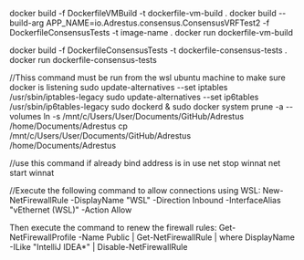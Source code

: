 docker build -f DockerfileVMBuild -t dockerfile-vm-build .
docker build --build-arg APP_NAME=io.Adrestus.consensus.ConsensusVRFTest2 -f DockerfileConsensusTests -t image-name .
docker run dockerfile-vm-build

docker build -f DockerfileConsensusTests -t dockerfile-consensus-tests .
docker run dockerfile-consensus-tests

//Thiss command must be run from the wsl ubuntu machine to make sure docker is listening
sudo update-alternatives --set iptables /usr/sbin/iptables-legacy
sudo update-alternatives --set ip6tables /usr/sbin/ip6tables-legacy
sudo dockerd &
sudo docker system prune -a --volumes
ln -s /mnt/c/Users/User/Documents/GitHub/Adrestus /home/Documents/Adrestus
cp /mnt/c/Users/User/Documents/GitHub/Adrestus /home/Documents/Adrestus

//use this command if already bind address is in use
net stop winnat
net start winnat

//Execute the following command to allow connections using WSL:
New-NetFirewallRule -DisplayName "WSL" -Direction Inbound -InterfaceAlias "vEthernet (WSL)"  -Action Allow

Then execute the command to renew the firewall rules:
Get-NetFirewallProfile -Name Public | Get-NetFirewallRule | where DisplayName -ILike "IntelliJ IDEA*" |
Disable-NetFirewallRule

